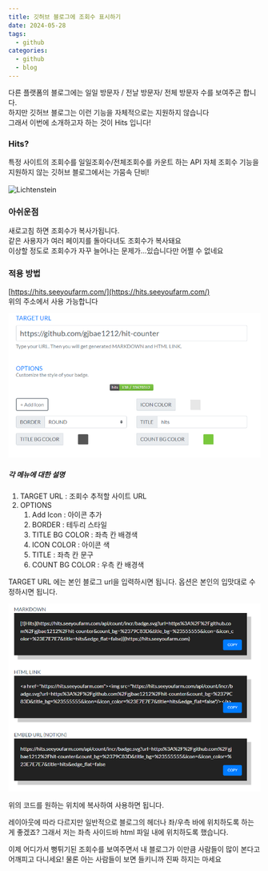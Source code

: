 ```yaml
---
title: 깃허브 블로그에 조회수 표시하기
date: 2024-05-28
tags:
  - github
categories:
  - github
  - blog
---
```

다른 플랫폼의 블로그에는 일일 방문자 / 전날 방문자/ 전체 방문자 수를 보여주곤 합니다.  
하지만 깃허브 블로그는 이런 기능을 자체적으로는 지원하지 않습니다  
그래서 이번에 소개하고자 하는 것이 Hits 입니다!

### Hits?
특정 사이트의 조회수를 일일조회수/전체조회수를 카운트 하는 API
자체 조회수 기능을 지원하지 않는 깃허브 블로그에서는 가뭄속 단비!  
![]()  
![Lichtenstein](https://images.weserv.nl/?url=https://i.pinimg.com/474x/5f/1c/92/5f1c9268ed8c4dc83b4534263868cb31.jpg&w=200&h=200&output=jpg&q=65)

### 아쉬운점
새로고침 하면 조회수가 복사가됩니다.  
같은 사용자가 여러 페이지를 돌아다녀도 조회수가 복사돼요  
이상할 정도로 조회수가 자꾸 늘어나는 문제가...있습니다만 어쩔 수 없네요

### 적용 방법
[https://hits.seeyoufarm.com/](https://hits.seeyoufarm.com/)  
위의 주소에서 사용 가능합니다

![](/assets/img/screenshot/2024-05-28-Hits/img1.png)  

##### 각 메뉴에 대한 설명
1. TARGET URL : 조회수 추적할 사이트 URL
2. OPTIONS
	1. Add Icon : 아이콘 추가
	2. BORDER : 테두리 스타일
	3. TITLE BG COLOR : 좌측 칸 배경색
	4. ICON COLOR : 아이콘 색
	5. TITLE : 좌측 칸 문구
	6. COUNT BG COLOR : 우측 칸 배경색

TARGET URL 에는 본인 블로그 url을 입력하시면 됩니다.
옵션은 본인의 입맛대로 수정하시면 됩니다.

![](/assets/img/screenshot/2024-05-28-Hits/img2.png)

위의 코드를 원하는 위치에 복사하여 사용하면 됩니다.

레이아웃에 따라 다르지만 일반적으로 블로그의 헤더나 좌/우측 바에 위치하도록 하는게 좋겠죠?
그래서 저는 좌측 사이드바 html 파일 내에 위치하도록 했습니다.

이제 어디가서 뻥튀기된 조회수를 보여주면서 내 블로그가 이만큼 사람들이 많이 본다고 어깨피고 다니세요!
물론 아는 사람들이 보면 들키니까 진짜 하지는 마세요